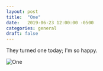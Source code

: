 ```yaml
---
layout: post
title:  "One"
date:   2019-06-23 12:00:00 -0500
categories: general
draft: false
---
```


They turned one today; I'm so happy.

![One](https://cl.ly/e388b73e182e/Image%202019-06-26%20at%2011.50.07%20PM.png)